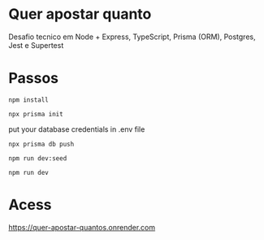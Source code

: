 # Quer apostar quanto
 Desafio tecnico em Node + Express, TypeScript, Prisma (ORM), Postgres, Jest e Supertest

# Passos

  ```npm install```

  ```npx prisma init```

put your database credentials in .env file

  ```npx prisma db push```

  ```npm run dev:seed```

  ```npm run dev```

# Acess

https://quer-apostar-quantos.onrender.com
